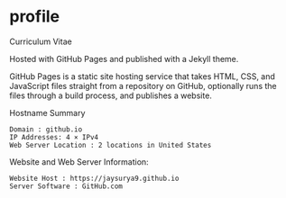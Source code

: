 # profile
Curriculum Vitae

Hosted with GitHub Pages and published with a Jekyll theme.

GitHub Pages is a static site hosting service that takes HTML, CSS, and JavaScript files straight from a repository on GitHub, optionally runs the files through a build process, and publishes a website.

Hostname Summary

    Domain : github.io
    IP Addresses: 4 × IPv4
    Web Server Location	: 2 locations in United States

Website and Web Server Information:

    Website Host : https://jaysurya9.github.io
    Server Software : GitHub.com
    
    
